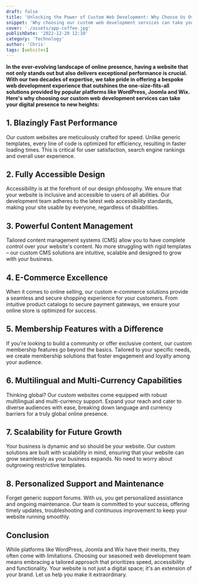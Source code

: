 ```yaml
---
draft: false
title: 'Unlocking the Power of Custom Web Development: Why Choose Us Over WordPress, Joomla, or Wix?'
snippet: 'Why choosing our custom web development services can take your digital presence to new heights'
cover: './assets/app-coffee.jpg'
publishDate: '2022-12-20 12:10'
category: 'Technology'
author: 'Chris'
tags: [websites]
---
```


**In the ever-evolving landscape of online presence, having a website that not only stands out but also delivers exceptional performance is crucial. With our two decades of expertise, we take pride in offering a bespoke web development experience that outshines the one-size-fits-all solutions provided by popular platforms like WordPress, Joomla and Wix. Here's why choosing our custom web development services can take your digital presence to new heights:**

## 1. Blazingly Fast Performance

Our custom websites are meticulously crafted for speed. Unlike generic templates, every line of code is optimized for efficiency, resulting in faster loading times. This is critical for user satisfaction, search engine rankings and overall user experience.

## 2. Fully Accessible Design

Accessibility is at the forefront of our design philosophy. We ensure that your website is inclusive and accessible to users of all abilities. Our development team adheres to the latest web accessibility standards, making your site usable by everyone, regardless of disabilities.

## 3. Powerful Content Management

Tailored content management systems (CMS) allow you to have complete control over your website's content. No more struggling with rigid templates – our custom CMS solutions are intuitive, scalable and designed to grow with your business.

## 4. E-Commerce Excellence

When it comes to online selling, our custom e-commerce solutions provide a seamless and secure shopping experience for your customers. From intuitive product catalogs to secure payment gateways, we ensure your online store is optimized for success.

## 5. Membership Features with a Difference

If you're looking to build a community or offer exclusive content, our custom membership features go beyond the basics. Tailored to your specific needs, we create membership solutions that foster engagement and loyalty among your audience.

## 6. Multilingual and Multi-Currency Capabilities

Thinking global? Our custom websites come equipped with robust multilingual and multi-currency support. Expand your reach and cater to diverse audiences with ease, breaking down language and currency barriers for a truly global online presence.

## 7. Scalability for Future Growth

Your business is dynamic and so should be your website. Our custom solutions are built with scalability in mind, ensuring that your website can grow seamlessly as your business expands. No need to worry about outgrowing restrictive templates.

## 8. Personalized Support and Maintenance

Forget generic support forums. With us, you get personalized assistance and ongoing maintenance. Our team is committed to your success, offering timely updates, troubleshooting and continuous improvement to keep your website running smoothly.

## Conclusion

While platforms like WordPress, Joomla and Wix have their merits, they often come with limitations. Choosing our seasoned web development team means embracing a tailored approach that prioritizes speed, accessibility and functionality. Your website is not just a digital space; it's an extension of your brand. Let us help you make it extraordinary.
